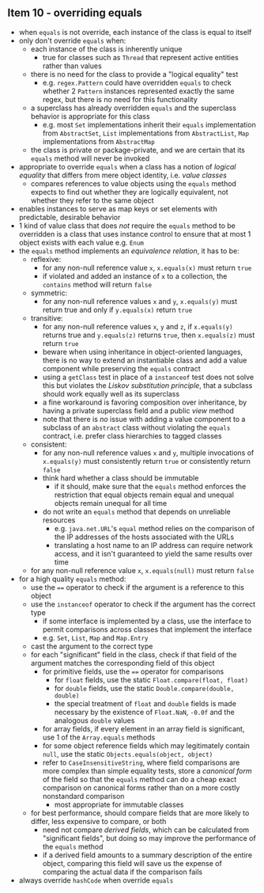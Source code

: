 ## Item 10 - overriding equals

- when `equals` is not override, each instance of the class is equal to itself
- only don't override `equals` when:
  - each instance of the class is inherently unique
    - true for classes such as `Thread` that represent active entities
      rather than values
  - there is no need for the class to provide a "logical equality" test
    - e.g. `regex.Pattern` could have overridden `equals` to check whether
    2 `Pattern` instances represented exactly the same regex, but there is
    no need for this functionality
  - a superclass has already overridden `equals` and the superclass behavior
    is appropriate for this class
    - e.g. most `Set` implementations inherit their `equals` implementation
    from `AbstractSet`, `List` implementations from `AbstractList`, `Map`
    implementations from `AbstractMap`
  - the class is private or package-private, and we are certain that its `equals`
    method will never be invoked
- appropriate to override `equals` when a class has a notion of *logical equality*
  that differs from mere object identity, i.e. *value classes*
  - compares references to value objects using the `equals` method expects to
    find out whether they are logically equivalent, not whether they refer
    to the same object
- enables instances to serve as map keys or set elements with predictable,
  desirable behavior
- 1 kind of value class that does *not* require the `equals` method to be
    overridden is a class that uses instance control to ensure that at most
    1 object exists with each value e.g. `Enum`
- the `equals` method implements an *equivalence relation*, it has to be:
  - reflexive:
    - for any non-null reference value `x`, `x.equals(x)` must return `true`
    - if violated and added an instance of `x` to a collection, the `contains` method
    will return `false`
  - symmetric:
    - for any non-null reference values `x` and `y`, `x.equals(y)` must return true
    and only if `y.equals(x)` return `true`
  - transitive:
    - for any non-null reference values `x`, `y` and `z`, if `x.equals(y)` returns
    true and `y.equals(z)` returns `true`, then `x.equals(z)` must return `true`
    - beware when using inheritance in object-oriented languages, there is no way to 
    extend an instantiable class and add a value component while preserving the `equals` contract
    - using a `getClass` test in place of a `instanceof` test does not solve this but violates
    the *Liskov substitution principle*, that a subclass should work equally well as its
    superclass
    - a fine workaround is favoring composition over inheritance, by having a private
    superclass field and a public *view* method
    - note that there is _no_ issue with adding a value component to a subclass of an
    `abstract` class without violating the `equals` contract, i.e. prefer class hierarchies
    to tagged classes
  - consistent:
    - for any non-null reference values `x` and `y`, multiple invocations of `x.equals(y)`
    must consistently return `true` or consistently return `false`
    - think hard whether a class should be immutable
      - if it should, make sure that the `equals` method enforces the restriction
      that equal objects remain equal and unequal objects remain unequal for all time
    - do not write an `equals` method that depends on unreliable resources
      - e.g. `java.net.URL`'s `equal` method relies on the comparison of the IP
      addresses of the hosts associated with the URLs
      - translating a host name to an IP address can require network access, and it
      isn't guaranteed to yield the same results over time
  - for any non-null reference value `x`, `x.equals(null)` must return `false`
- for a high quality `equals` method:
  - use the `==` operator to check if the argument is a reference to this object
  - use the `instanceof` operator to check if the argument has the correct type
    - if some interface is implemented by a class, use the interface to permit comparisons
    across classes that implement the interface
    - e.g. `Set`, `List`, `Map` and `Map.Entry`
  - cast the argument to the correct type
  - for each "significant" field in the class, check if that field of the argument
  matches the corresponding field of this object
    - for primitive fields, use the `==` operator for comparisons
      - for `float` fields, use the static `Float.compare(float, float)`
      - for `double` fields, use the static `Double.compare(double, double)`
      - the special treatment of `float` and `double` fields is made necessary by
      the existence of `Float.NaN`, `-0.0f` and the analogous `double` values
    - for array fields, if every element in an array field is significant, use
    1 of the `Array.equals` methods
    - for some object reference fields which may legitimately contain `null`, use 
    the static `Objects.equals(object, object)`
    - refer to `CaseInsensitiveString`, where field comparisons are more complex than
    simple equality tests, store a *canonical form* of the field so that the `equals`
    method can do a cheap exact comparison on canonical forms rather than on a more costly
    nonstandard comparison
      - most appropriate for immutable classes
  - for best performance, should compare fields that are more likely to differ, 
  less expensive to compare, or both
    - need not compare *derived fields*, which can be calculated from "significant
    fields", but doing so may improve the performance of the `equals` method
    - if a derived field amounts to a summary description of the entire object, comparing this
    field will save us the expense of comparing the actual data if the comparison fails
- always override `hashCode` when override `equals`
